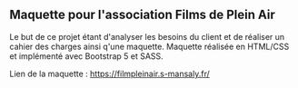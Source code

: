 Maquette pour l'association Films de Plein Air
-----
Le but de ce projet étant d'analyser les besoins du client et de réaliser un cahier des charges ainsi q'une maquette.
Maquette réalisée en HTML/CSS et implémenté avec Bootstrap 5 et SASS. 

Lien de la maquette : https://filmpleinair.s-mansaly.fr/
